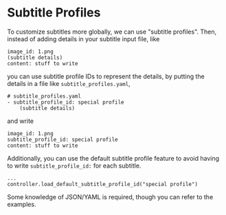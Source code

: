 # Subtitle Profiles
To customize subtitles more globally, we can use "subtitle profiles". Then, instead of adding details in your subtitle input file, like
```
image_id: 1.png
(subtitle details)
content: stuff to write
```
you can use subtitle profile IDs to represent the details, by putting the details in a file like `subtitle_profiles.yaml`,
```
# subtitle_profiles.yaml
- subtitle_profile_id: special profile
    (subtitle details)
```
and write
```
image_id: 1.png
subtitle_profile_id: special profile
content: stuff to write
```

Additionally, you can use the default subtitle profile feature to avoid having to write `subtitle_profile_id:` for each subtitle.
```
...
controller.load_default_subtitle_profile_id("special profile")
```

Some knowledge of JSON/YAML is required, though you can refer to the examples.